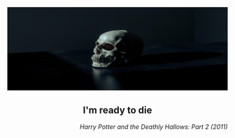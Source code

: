 
<div align="center">
  <img alt="banner" src="images/banner.png">
  <h2>I'm ready to die</h2>
</div>
<div align="right">
  <i>Harry Potter and the Deathly Hallows: Part 2 (2011)</i>
</div>


<!--
# You-Jhin
You-Jhin's GitHub page
## Profile
- [GitHub](https://github.com/uJhin)
- email: `ujhin942@gmail.com`
-->

